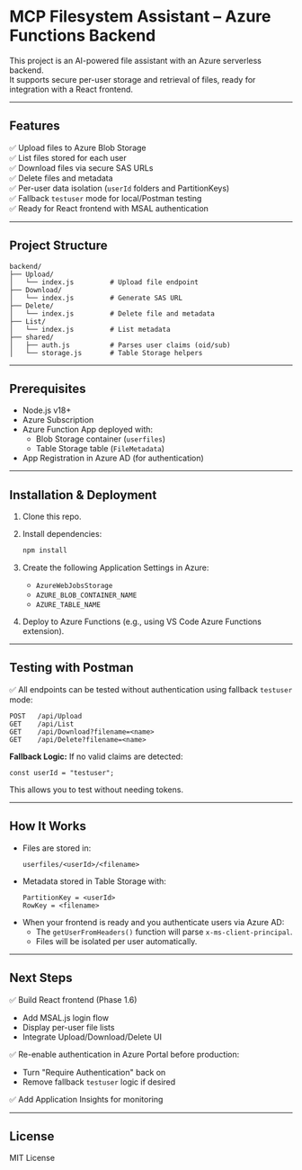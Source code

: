 # MCP Filesystem Assistant – Azure Functions Backend

This project is an AI-powered file assistant with an Azure serverless backend.  
It supports secure per-user storage and retrieval of files, ready for integration with a React frontend.

---

## Features

✅ Upload files to Azure Blob Storage  
✅ List files stored for each user  
✅ Download files via secure SAS URLs  
✅ Delete files and metadata  
✅ Per-user data isolation (`userId` folders and PartitionKeys)  
✅ Fallback `testuser` mode for local/Postman testing  
✅ Ready for React frontend with MSAL authentication

---

## Project Structure

```
backend/
├── Upload/
│   └── index.js         # Upload file endpoint
├── Download/
│   └── index.js         # Generate SAS URL
├── Delete/
│   └── index.js         # Delete file and metadata
├── List/
│   └── index.js         # List metadata
├── shared/
│   ├── auth.js          # Parses user claims (oid/sub)
│   └── storage.js       # Table Storage helpers
```

---

## Prerequisites

- Node.js v18+
- Azure Subscription
- Azure Function App deployed with:
  - Blob Storage container (`userfiles`)
  - Table Storage table (`FileMetadata`)
- App Registration in Azure AD (for authentication)

---

## Installation & Deployment

1. Clone this repo.

2. Install dependencies:

   ```bash
   npm install
   ```

3. Create the following Application Settings in Azure:

   - `AzureWebJobsStorage`
   - `AZURE_BLOB_CONTAINER_NAME`
   - `AZURE_TABLE_NAME`

4. Deploy to Azure Functions (e.g., using VS Code Azure Functions extension).

---

## Testing with Postman

✅ All endpoints can be tested without authentication using fallback `testuser` mode:

```
POST   /api/Upload
GET    /api/List
GET    /api/Download?filename=<name>
GET    /api/Delete?filename=<name>
```

**Fallback Logic:**
If no valid claims are detected:

```
const userId = "testuser";
```

This allows you to test without needing tokens.

---

## How It Works

- Files are stored in:
  ```
  userfiles/<userId>/<filename>
  ```
- Metadata stored in Table Storage with:
  ```
  PartitionKey = <userId>
  RowKey = <filename>
  ```
- When your frontend is ready and you authenticate users via Azure AD:
  - The `getUserFromHeaders()` function will parse `x-ms-client-principal`.
  - Files will be isolated per user automatically.

---

## Next Steps

✅ Build React frontend (Phase 1.6)

- Add MSAL.js login flow
- Display per-user file lists
- Integrate Upload/Download/Delete UI

✅ Re-enable authentication in Azure Portal before production:

- Turn "Require Authentication" back on
- Remove fallback `testuser` logic if desired

✅ Add Application Insights for monitoring

---

## License

MIT License
